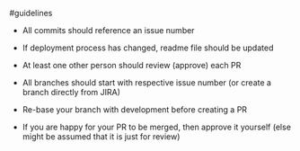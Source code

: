 #guidelines

* All commits should reference an issue number

* If deployment process has changed, readme file should be updated

* At least one other person should review (approve) each PR

* All branches should start with respective issue number (or create a branch directly from JIRA)

* Re-base your branch with development before creating a PR

* If you are happy for your PR to be merged, then approve it yourself (else might be assumed that it is just for review)
